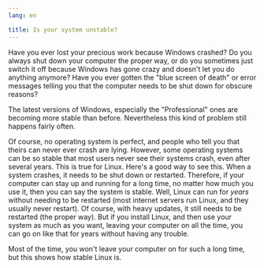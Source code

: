 ```yaml
---
lang: en

title: Is your system unstable?
---
```


Have you ever lost your precious work because Windows crashed? Do you 
always shut down your computer the proper way, or do you sometimes just 
switch it off because Windows has gone crazy and doesn't let you do 
anything anymore? Have you ever gotten the "blue screen of death" or error 
messages telling you that the computer needs to be shut down for obscure 
reasons? 

The latest versions of Windows, especially the "Professional" ones 
are becoming more stable than before. Nevertheless this kind of problem still 
happens fairly often.

Of course, no operating system is perfect, and people who tell you 
that theirs can never ever crash are lying. However, some operating 
systems can be so stable that most users never see their systems crash, 
even after several years. This is true for Linux. Here's a good way to see 
this. When a system crashes, it needs to be shut down or restarted. Therefore, 
if your computer can stay up and running for a long time, no matter how 
much you use it, then you can say the system is stable. Well, Linux can 
run for <i>years</i> without needing to be restarted (most internet 
servers run Linux, and they usually never restart). Of course, with 
heavy updates, it still needs to be restarted (the proper way). But if 
you install Linux, and then use your system as much as you want, leaving 
your computer on all the time, you can go on like that for years without 
having any trouble.

Most of the time, you won't leave your computer on for such a long time, but 
this shows how stable Linux is.




